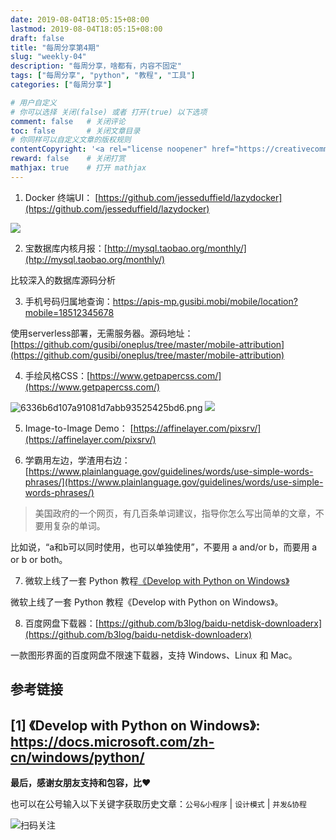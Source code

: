 ```yaml
---
date: 2019-08-04T18:05:15+08:00
lastmod: 2019-08-04T18:05:15+08:00
draft: false
title: "每周分享第4期"
slug: "weekly-04"
description: "每周分享，啥都有，内容不固定"
tags: ["每周分享", "python", "教程", "工具"]
categories: ["每周分享"]

# 用户自定义
# 你可以选择 关闭(false) 或者 打开(true) 以下选项
comment: false   # 关闭评论
toc: false       # 关闭文章目录
# 你同样可以自定义文章的版权规则
contentCopyright: '<a rel="license noopener" href="https://creativecommons.org/licenses/by-nc-nd/4.0/" target="_blank">CC BY-NC-ND 4.0</a>'
reward: false	 # 关闭打赏
mathjax: true    # 打开 mathjax
---
```


1. Docker 终端UI： [https://github.com/jesseduffield/lazydocker](htps://github.com/jesseduffield/lazydocker)

![](http://media.gusibi.mobi/demo3.gif)

2. 宝数据库内核月报：[http://mysql.taobao.org/monthly/](htp://mysql.taobao.org/monthly/)

比较深入的数据库源码分析

3. 手机号码归属地查询：https://apis-mp.gusibi.mobi/mobile/location?mobile=18512345678

使用serverless部署，无需服务器。源码地址：[https://github.com/gusibi/oneplus/tree/master/mobile-attribution](https://github.com/gusibi/oneplus/tree/master/mobile-attribution)


4. 手绘风格CSS：[https://www.getpapercss.com/](https://www.getpapercss.com/)

![6336b6d107a91081d7abb93525425bd6.png](evernotecid://49E50F6F-983A-4D9E-90FA-7763241410D1/appyinxiangcom/8460937/ENResource/p5740)
![](http://media.gusibi.mobi/%E6%89%8B%E7%BB%98css.png)

5. Image-to-Image Demo： [https://affinelayer.com/pixsrv/](https://affinelayer.com/pixsrv/)

6. 学霸用左边，学渣用右边：[https://www.plainlanguage.gov/guidelines/words/use-simple-words-phrases/](https://www.plainlanguage.gov/guidelines/words/use-simple-words-phrases/)

> 美国政府的一个网页，有几百条单词建议，指导你怎么写出简单的文章，不要用复杂的单词。

比如说，“a和b可以同时使用，也可以单独使用”，不要用 a and/or b，而要用 a or b or both。

7. 微软上线了一套 Python 教程[《Develop with Python on Windows》](https://docs.microsoft.com/zh-cn/windows/python/)

微软上线了一套 Python 教程《Develop with Python on Windows》。

8. 百度网盘下载器：[https://github.com/b3log/baidu-netdisk-downloaderx](https://github.com/b3log/baidu-netdisk-downloaderx)

 一款图形界面的百度网盘不限速下载器，支持 Windows、Linux 和 Mac。 


## 参考链接

[1] 《Develop with Python on Windows》: https://docs.microsoft.com/zh-cn/windows/python/
------


**最后，感谢女朋友支持和包容，比❤️**

也可以在公号输入以下关键字获取历史文章：`公号&小程序` | `设计模式` | `并发&协程`

![扫码关注](http://media.gusibi.mobi/zHqNew3j1brVxSoTkjOerslhnB_ZpchcOXf60lFUxiZ5YtnCHs5HrJNOP14go6Ea)
